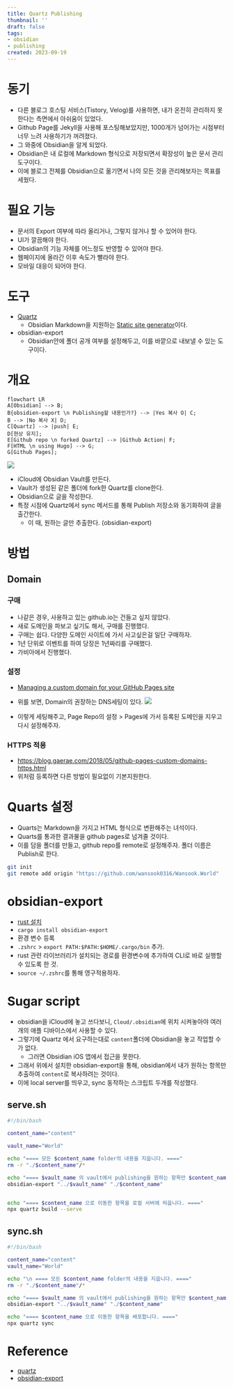 ```yaml
---
title: Quartz Publishing
thumbnail: ''
draft: false
tags:
- obsidian
- publishing
created: 2023-09-19
---
```


# 동기

* 다른 블로그 호스팅 서비스(Tistory, Velog)를 사용하면, 내가 온전히 관리하지 못한다는 측면에서 아쉬움이 있었다.
* Github Page를 Jekyll을 사용해 포스팅해보았지만, 1000개가 넘어가는 시점부터 너무 느려 사용하기가 꺼려졌다.
* 그 와중에 Obsidian을 알게 되었다.
* Obsidian은 내 로컬에 Markdown 형식으로 저장되면서 확장성이 높은 문서 관리 도구이다.
* 이에 블로그 전체를 Obsidian으로 옮기면서 나의 모든 것을 관리해보자는 목표를 세웠다.

# 필요 기능

* 문서의 Export 여부에 따라 올리거나, 그렇지 않거나 할 수 있어야 한다.
* UI가 깔끔해야 한다.
* Obsidian의 기능 자체를 어느정도 반영할 수 있어야 한다.
* 웹페이지에 올라간 이후 속도가 빨라야 한다.
* 모바일 대응이 되어야 한다.

# 도구

* [Quartz](Quartz)
  * Obsidian Markdown을 지원하는 [Static site generator](Static%20site%20generator.md)이다.
* obsidian-export
  * Obsidian안에 폴더 공개 여부를 설정해두고, 이를 바깥으로 내보낼 수 있는 도구이다.

# 개요

````mermaid
flowchart LR
A[Obsidian] --> B;
B{obsidien-export \n Publishing할 내용인가?} --> |Yes 복사 O| C;
B --> |No 복사 X| D;
C[Quartz] --> |push| E;
D[현상 유지];
E[Github repo \n forked Quartz] --> |Github Action| F;
F[HTML \n using Hugo] --> G;
G[Github Pages];

````

![](Screen%20Shot%202023-09-15%20at%2012.52.33%20PM.png)

* iCloud에 Obsidian Vault를 만든다.
* Vault가 생성된 같은 폴더에 fork한 Quartz를 clone한다.
* Obsidian으로 글을 작성한다.
* 특정 시점에 Quartz에서 sync 메서드를 통해 Publish 저장소와 동기화하여 글을 출간한다.
  * 이 때, 원하는 글만 추출한다. (obsidian-export)

# 방법

## Domain

### 구매

* 나같은 경우, 사용하고 있는 github.io는 건들고 싶지 않았다.
* 새로 도메인을 파보고 싶기도 해서, 구매를 진행했다.
* 구매는 쉽다. 다양한 도메인 사이트에 가서 사고싶은걸 일단 구매하자.
* 1년 단위로 이벤트를 하여 당장은 1년짜리를 구매했다.
* 가비아에서 진행했다.

### 설정

* [Managing a custom domain for your GitHub Pages site](https://docs.github.com/en/pages/configuring-a-custom-domain-for-your-github-pages-site/managing-a-custom-domain-for-your-github-pages-site)

* 위를 보면, Domain의 권장하는 DNS세팅이 있다.
  ![](Screen%20Shot%202023-09-14%20at%2010.27.55%20PM.png)

* 이렇게 세팅해주고, Page Repo의 설정 > Pages에 가서 등록된 도메인을 지우고 다시 설정해주자.

### HTTPS 적용

* https://blog.gaerae.com/2018/05/github-pages-custom-domains-https.html
* 위처럼 등록하면 다른 방법이 필요없이 기본지원한다.

# Quarts 설정

* Quarts는 Markdown을 가지고 HTML 형식으로 변환해주는 녀석이다.
* Quarts를 통과한 결과물을 github pages로 넘겨줄 것이다.
* 이를 담을 폴더를 만들고, github repo를 remote로 설정해주자. 폴더 이름은 Publish로 한다.

````bash
git init
git remote add origin "https://github.com/wansook0316/Wansook.World" 
````

# obsidian-export

* [rust 설치](https://www.rust-lang.org/tools/install)
* `cargo install obsidian-export`
* 환경 변수 등록
* `.zshrc` > `export PATH:$PATH:$HOME/.cargo/bin` 추가.
* rust 관련 라이브러리가 설치되는 경로를 환경변수에 추가하여 CLI로 바로 실행할 수 있도록 한 것.
* `source ~/.zshrc`를 통해 영구적용하자.

# Sugar script

* obsidian을 iCloud에 놓고 쓰다보니, `Cloud/.obsidian`에 위치 시켜놓아야 여러개의 애플 디바이스에서 사용할 수 있다.
* 그렇기에 Quartz 에서 요구하는대로 `content`폴더에 Obsidian을 놓고 작업할 수가 없다.
  * 그러면 Obsidian iOS 앱에서 접근을 못한다.
* 그래서 위에서 설치한 obsidian-export을 통해, obsidian에서 내가 원하는 항목만 추출하여 `content`로 복사하려는 것이다.
* 이에 local server를 띄우고, sync 동작하는 스크립트 두개를 작성했다.

## serve.sh

````bash
#!/bin/bash

content_name="content"

vault_name="World"

echo "==== 모든 $content_name folder의 내용을 지웁니다. ===="
rm -r "./$content_name"/*

echo "==== $vault_name 의 vault에서 publishing을 원하는 항목만 $content_name folder로 옮깁니다. ===="
obsidian-export "../$vault_name" "./$content_name"


echo "==== $content_name 으로 이동한 항목을 로컬 서버에 띄웁니다. ===="
npx quartz build --serve
````

## sync.sh

````bash
#!/bin/bash

content_name="content"
vault_name="World"

echo "\n ==== 모든 $content_name folder의 내용을 지웁니다. ===="
rm -r "./$content_name"/*

echo "==== $vault_name 의 vault에서 publishing을 원하는 항목만 $content_name folder로 옮깁니다. ===="
obsidian-export "../$vault_name" "./$content_name"

echo "==== $content_name 으로 이동한 항목을 배포합니다. ===="
npx quartz sync
````

# Reference

* [quartz](https://github.com/jackyzha0/quartz)
* [obsidian-export](https://github.com/zoni/obsidian-export)
